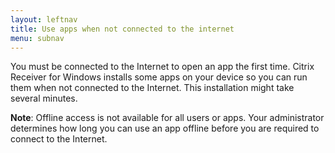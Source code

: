 ```yaml
---
layout: leftnav
title: Use apps when not connected to the internet
menu: subnav
---
```


You must be connected to the Internet to open an app the first time. Citrix Receiver for Windows installs some apps on your device so you can run them when not connected to the Internet. This installation might take several minutes.

**Note**: Offline access is not available for all users or apps. Your administrator determines how long you can use an app offline before you are required to connect to the Internet.